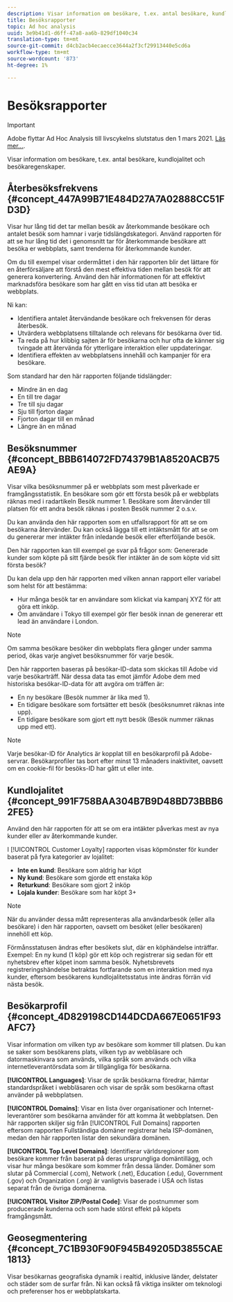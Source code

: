 ```yaml
---
description: Visar information om besökare, t.ex. antal besökare, kundlojalitet och besökaregenskaper.
title: Besöksrapporter
topic: Ad hoc analysis
uuid: 3e9b41d1-d6ff-47a8-aa6b-829df1040c34
translation-type: tm+mt
source-git-commit: d4cb2acb4ecaecce3644a2f3cf29913440e5cd6a
workflow-type: tm+mt
source-wordcount: '873'
ht-degree: 1%

---
```



# Besöksrapporter

>[!IMPORTANT]
>
>Adobe flyttar Ad Hoc Analysis till livscykelns slutstatus den 1 mars 2021. [Läs mer...](https://adobe.ly/discoverworkspace).

Visar information om besökare, t.ex. antal besökare, kundlojalitet och besökaregenskaper.

## Återbesöksfrekvens {#concept_447A99B71E484D27A7A02888CC51FD3D}

Visar hur lång tid det tar mellan besök av återkommande besökare och antalet besök som hamnar i varje tidslängdskategori. Använd rapporten för att se hur lång tid det i genomsnitt tar för återkommande besökare att besöka er webbplats, samt trenderna för återkommande kunder.

<!-- 

c_reports_return_freq.xml

 -->

Om du till exempel visar ordermåttet i den här rapporten blir det lättare för en återförsäljare att förstå den mest effektiva tiden mellan besök för att generera konvertering. Använd den här informationen för att effektivt marknadsföra besökare som har gått en viss tid utan att besöka er webbplats.

Ni kan:

* Identifiera antalet återvändande besökare och frekvensen för deras återbesök.
* Utvärdera webbplatsens tilltalande och relevans för besökarna över tid.
* Ta reda på hur klibbig sajten är för besökarna och hur ofta de känner sig tvingade att återvända för ytterligare interaktion eller uppdateringar.
* Identifiera effekten av webbplatsens innehåll och kampanjer för era besökare.

Som standard har den här rapporten följande tidslängder:

* Mindre än en dag
* En till tre dagar
* Tre till sju dagar
* Sju till fjorton dagar
* Fjorton dagar till en månad
* Längre än en månad

## Besöksnummer {#concept_BBB614072FD74379B1A8520ACB75AE9A}

Visar vilka besöksnummer på er webbplats som mest påverkade er framgångsstatistik. En besökare som gör ett första besök på er webbplats räknas med i radartikeln Besök nummer 1. Besökare som återvänder till platsen för ett andra besök räknas i posten Besök nummer 2 o.s.v.

<!-- 

c_reports_visit_number.xml

 -->

Du kan använda den här rapporten som en utfallsrapport för att se om besökarna återvänder. Du kan också lägga till ett intäktsmått för att se om du genererar mer intäkter från inledande besök eller efterföljande besök.

Den här rapporten kan till exempel ge svar på frågor som: Genererade kunder som köpte på sitt fjärde besök fler intäkter än de som köpte vid sitt första besök?

Du kan dela upp den här rapporten med vilken annan rapport eller variabel som helst för att bestämma:

* Hur många besök tar en användare som klickat via kampanj XYZ för att göra ett inköp.
* Om användare i Tokyo till exempel gör fler besök innan de genererar ett lead än användare i London.

>[!NOTE]
>
>Om samma besökare besöker din webbplats flera gånger under samma period, ökas varje angivet besöksnummer för varje besök.

Den här rapporten baseras på besökar-ID-data som skickas till Adobe vid varje besökarträff. När dessa data tas emot jämför Adobe dem med historiska besökar-ID-data för att avgöra om träffen är:

* En ny besökare (Besök nummer är lika med 1).
* En tidigare besökare som fortsätter ett besök (besöksnumret räknas inte upp).
* En tidigare besökare som gjort ett nytt besök (Besök nummer räknas upp med ett).

>[!NOTE]
>
>Varje besökar-ID för Analytics är kopplat till en besökarprofil på Adobe-servrar. Besökarprofiler tas bort efter minst 13 månaders inaktivitet, oavsett om en cookie-fil för besöks-ID har gått ut eller inte.

## Kundlojalitet {#concept_991F758BAA304B7B9D48BD73BBB62FE5}

Använd den här rapporten för att se om era intäkter påverkas mest av nya kunder eller av återkommande kunder.

<!-- 

c_reports_customerloyalty.xml

 -->

I [!UICONTROL Customer Loyalty] rapporten visas köpmönster för kunder baserat på fyra kategorier av lojalitet:

* **Inte en kund**: Besökare som aldrig har köpt
* **Ny kund**: Besökare som gjorde ett enstaka köp
* **Returkund**: Besökare som gjort 2 inköp
* **Lojala kunder**: Besökare som har köpt 3+

>[!NOTE]
>
>När du använder dessa mått representeras alla användarbesök (eller alla besökare) i den här rapporten, oavsett om besöket (eller besökaren) innehöll ett köp.

Förmånsstatusen ändras efter besökets slut, där en köphändelse inträffar. Exempel: En ny kund (1 köp) gör ett köp och registrerar sig sedan för ett nyhetsbrev efter köpet inom samma besök. Nyhetsbrevets registreringshändelse betraktas fortfarande som en interaktion med nya kunder, eftersom besökarens kundlojalitetsstatus inte ändras förrän vid nästa besök.

## Besökarprofil {#concept_4D829198CD144DCDA667E0651F93AFC7}

Visar information om vilken typ av besökare som kommer till platsen. Du kan se saker som besökarens plats, vilken typ av webbläsare och datormaskinvara som används, vilka språk som används och vilka internetleverantörsdata som är tillgängliga för besökarna.

<!-- 

c_reports_visitor_profile.xml

 -->

**[!UICONTROL Languages]**: Visar de språk besökarna föredrar, hämtar standardspråket i webbläsaren och visar de språk som besökarna oftast använder på webbplatsen.

**[!UICONTROL Domains]**: Visar en lista över organisationer och Internet-leverantörer som besökarna använder för att komma åt webbplatsen. Den här rapporten skiljer sig från [!UICONTROL Full Domains] rapporten eftersom rapporten Fullständiga domäner registrerar hela ISP-domänen, medan den här rapporten listar den sekundära domänen.

**[!UICONTROL Top Level Domains]**: Identifierar världsregioner som besökare kommer från baserat på deras ursprungliga domäntillägg, och visar hur många besökare som kommer från dessa länder. Domäner som slutar på Commercial (.com), Network (.net), Education (.edu), Government (.gov) och Organization (.org) är vanligtvis baserade i USA och listas separat från de övriga domänerna.

**[!UICONTROL Visitor ZIP/Postal Code]**: Visar de postnummer som producerade kunderna och som hade störst effekt på köpets framgångsmått.

## Geosegmentering {#concept_7C1B930F90F945B49205D3855CAE1813}

<!-- 

c_reports_geosegmentation.xml

 -->

Visar besökarnas geografiska dynamik i realtid, inklusive länder, delstater och städer som de surfar från. Ni kan också få viktiga insikter om teknologi och preferenser hos er webbplatskarta.
